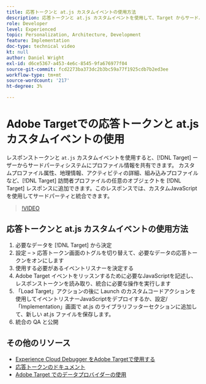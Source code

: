 ```yaml
---
title: 応答トークンと at.js カスタムイベントの使用方法
description: 応答トークンと at.js カスタムイベントを使用して、Target からサードパーティシステムにプロファイル情報を共有する方法を説明します。
role: Developer
level: Experienced
topic: Personalization, Architecture, Development
feature: Implementation
doc-type: technical video
kt: null
author: Daniel Wright
exl-id: d6ce5367-a453-4e6c-8545-9fa676977f04
source-git-commit: fcd2273ba373dc2b3bc59a77f1925cdb7b2ed3ee
workflow-type: tm+mt
source-wordcount: '217'
ht-degree: 3%

---
```


# Adobe Targetでの応答トークンと at.js カスタムイベントの使用

レスポンストークンと `at.js` カスタムイベントを使用すると、[!DNL Target] ーザーからサードパーティシステムにプロファイル情報を共有できます。 カスタムプロファイル属性、地理情報、アクティビティの詳細、組み込みプロファイルなど、[!DNL Target] 訪問者プロファイルの任意のオブジェクトを [!DNL Target] レスポンスに追加できます。このレスポンスでは、カスタムJavaScriptを使用してサードパーティと統合できます。

>[!VIDEO](https://video.tv.adobe.com/v/34066/?quality=12&captions=jpn)

## 応答トークンと at.js カスタムイベントの使用方法

1. 必要なデータを [!DNL Target] から決定
1. 設定 – > 応答トークン画面のトグルを切り替えて、必要なデータの応答トークンをオンにします
1. 使用する必要があるイベントリスナーを決定する
1. Adobe Target イベントをリッスンするために必要なJavaScriptを記述し、レスポンストークンを読み取り、統合に必要な操作を実行します
1. 「Load Target」アクションの後に Launch のカスタムコードアクションを使用してイベントリスナーJavaScriptをデプロイするか、設定/「Implementation」画面で at.js のライブラリフッターセクションに追加して、新しい at.js ファイルを保存します。
1. 統合の QA と公開

## その他のリソース

* [Experience Cloud Debugger をAdobe Targetで使用する](../troubleshooting/troubleshoot-with-the-experience-cloud-debugger.md)
* [ 応答トークンのドキュメント ](https://experienceleague.adobe.com/docs/target/using/administer/response-tokens.html?lang=ja)
* [Adobe Target でのデータプロバイダーの使用](use-data-providers-to-integrate-third-party-data.md)
